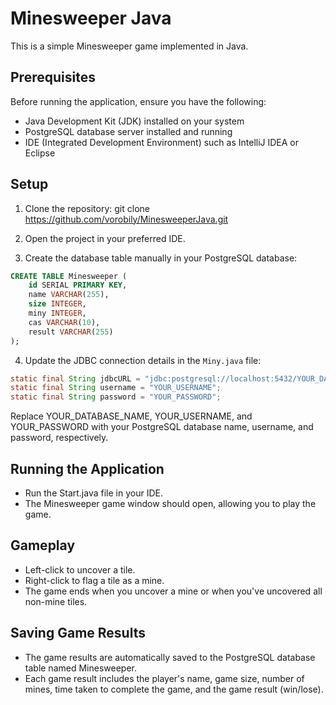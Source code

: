 # Minesweeper Java

This is a simple Minesweeper game implemented in Java.

## Prerequisites

Before running the application, ensure you have the following:

- Java Development Kit (JDK) installed on your system
- PostgreSQL database server installed and running
- IDE (Integrated Development Environment) such as IntelliJ IDEA or Eclipse

## Setup

1. Clone the repository:
git clone https://github.com/vorobily/MinesweeperJava.git

2. Open the project in your preferred IDE.

3. Create the database table manually in your PostgreSQL database:
```sql
CREATE TABLE Minesweeper (
    id SERIAL PRIMARY KEY,
    name VARCHAR(255),
    size INTEGER,
    miny INTEGER,
    cas VARCHAR(10),
    result VARCHAR(255)
);
```

4. Update the JDBC connection details in the `Miny.java` file:
```java
static final String jdbcURL = "jdbc:postgresql://localhost:5432/YOUR_DATABASE_NAME";
static final String username = "YOUR_USERNAME";
static final String password = "YOUR_PASSWORD";
```
Replace YOUR_DATABASE_NAME, YOUR_USERNAME, and YOUR_PASSWORD with your PostgreSQL database name, username, and password, respectively.

## Running the Application
- Run the Start.java file in your IDE.
- The Minesweeper game window should open, allowing you to play the game.

## Gameplay
- Left-click to uncover a tile.
- Right-click to flag a tile as a mine.
- The game ends when you uncover a mine or when you've uncovered all non-mine tiles.

## Saving Game Results
- The game results are automatically saved to the PostgreSQL database table named Minesweeper.
- Each game result includes the player's name, game size, number of mines, time taken to complete the game, and the game result (win/lose).

